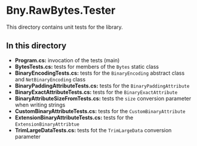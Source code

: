 # Bny.RawBytes.Tester
This directory contains unit tests for the library.

## In this directory
- **Program.cs:** invocation of the tests (main)
- **BytesTests.cs:** tests for members of the `Bytes` static class
- **BinaryEncodingTests.cs:** tests for the `BinaryEncoding` abstract class and `NetBinaryEncoding` class
- **BinaryPaddingAttributeTests.cs:** tests for the `BinaryPaddingAttribute`
- **BinaryExactAttributeTests.cs:** tests for the `BinaryExactAttribute`
- **BinaryAttributeSizeFromTests.cs:** tests the `size` conversion parameter when writing strings
- **CustomBinaryAttributeTests.cs:** tests for the `CustomBinaryAttribute`
- **ExtensionBinaryAttributeTests.cs:** tests for the `ExtensionBinaryAttribtue`
- **TrimLargeDataTests.cs:** tests fot the `TrimLargeData` conversion parameter